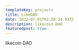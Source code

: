 ```yaml
---
templateKey: projects
title: LikeDAO
date: 2022-07-01T02:58:24.937Z
description: likecoin DAO
featuredpost: true
---
```

likecoin DAO
